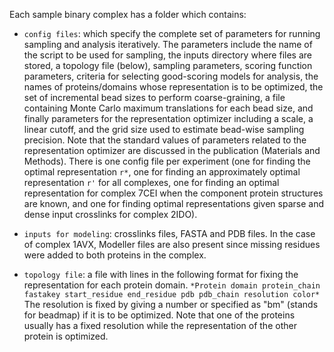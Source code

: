 Each sample binary complex has a folder which contains:

- `config files`: which specify the complete set of parameters for running sampling and analysis iteratively. The parameters include the name
of the script to be used for sampling, the inputs directory where files are stored, a topology file (below), sampling parameters, scoring function 
parameters, criteria for selecting good-scoring models for analysis, the names of proteins/domains whose representation is to be optimized, 
the set of incremental bead sizes to perform coarse-graining, a file containing Monte Carlo maximum translations for each bead size, and finally 
parameters for the representation optimizer including a scale, a linear cutoff, and the grid size used to estimate bead-wise sampling 
precision. 
Note that the standard values of parameters related to the representation optimizer are discussed in the publication (Materials and Methods). 
There is one config file per experiment (one for finding the optimal representation `r*`, one for finding an approximately optimal representation `r'` for all complexes, one for 
finding an optimal representation for complex 7CEI when the component protein structures are known, and one for finding optimal representations
given sparse and dense input crosslinks for complex 2IDO).

- `inputs for modeling`: crosslinks files, FASTA and PDB files. In the case of complex 1AVX, Modeller files are also present since missing residues were added to both proteins in the complex. 

- `topology file`: a file with lines in the following format for fixing the representation for each protein domain.
`*Protein domain protein_chain fastakey start_residue end_residue pdb pdb_chain resolution color*`
The resolution is fixed by giving a number or specified as "bm" (stands for beadmap) if it is to be optimized. 
Note that one of the proteins usually has a fixed resolution while the representation of the other protein is optimized. 
